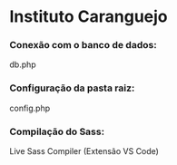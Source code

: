 # Instituto Caranguejo

### Conexão com o banco de dados:
db.php
### Configuração da pasta raiz:
config.php
### Compilação do Sass:
Live Sass Compiler (Extensão VS Code)
